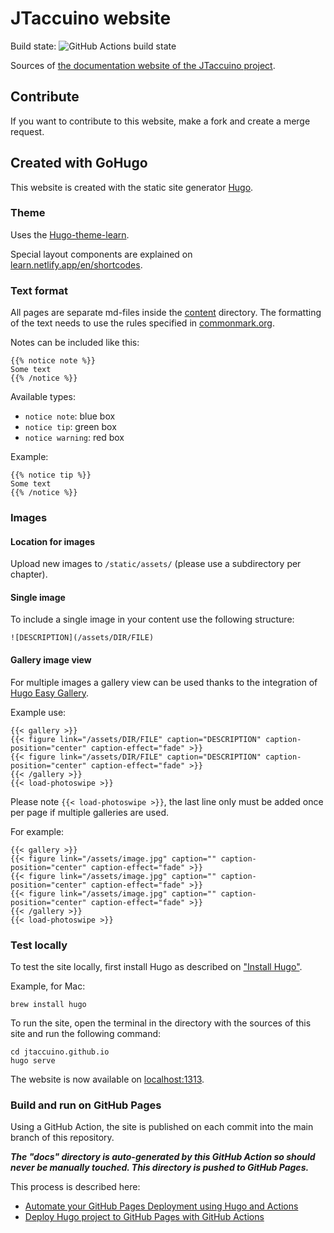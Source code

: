 # JTaccuino website

Build state:
![GitHub Actions build state](https://github.com/jtaccuino/jtaccuino.github.io/workflows/hugo%20publish/badge.svg)

Sources of [the documentation website of the JTaccuino project](https://jtaccuino.github.io/).

## Contribute 

If you want to contribute to this website, make a fork and create a merge request.

## Created with GoHugo

This website is created with the static site generator [Hugo](https://gohugo.io/).

### Theme

Uses the [Hugo-theme-learn](https://learn.netlify.app/en/).

Special layout components are explained on [learn.netlify.app/en/shortcodes](https://learn.netlify.app/en/shortcodes/notice/).

### Text format

All pages are separate md-files inside the [content](content/) directory. The formatting
of the text needs to use the rules specified in [commonmark.org](https://spec.commonmark.org/0.29/).

Notes can be included like this:

```
{{% notice note %}}
Some text
{{% /notice %}}
```

Available types:

* `notice note`: blue box
* `notice tip`: green box
* `notice warning`: red box

Example:

```
{{% notice tip %}}
Some text
{{% /notice %}}
```

### Images

#### Location for images

Upload new images to `/static/assets/` (please use a subdirectory per chapter).

#### Single image 

To include a single image in your content use the following structure:

`![DESCRIPTION](/assets/DIR/FILE)`

#### Gallery image view

For multiple images a gallery view can be used thanks to the integration of [Hugo Easy Gallery](https://www.liwen.id.au/heg/#gallery-usage).

Example use:

```
{{< gallery >}}
{{< figure link="/assets/DIR/FILE" caption="DESCRIPTION" caption-position="center" caption-effect="fade" >}}
{{< figure link="/assets/DIR/FILE" caption="DESCRIPTION" caption-position="center" caption-effect="fade" >}}
{{< /gallery >}}
{{< load-photoswipe >}}
```

Please note `{{< load-photoswipe >}}`, the last line only must be added once per page if multiple galleries are used.

For example:

```
{{< gallery >}}
{{< figure link="/assets/image.jpg" caption="" caption-position="center" caption-effect="fade" >}}
{{< figure link="/assets/image.jpg" caption="" caption-position="center" caption-effect="fade" >}}
{{< figure link="/assets/image.jpg" caption="" caption-position="center" caption-effect="fade" >}}
{{< /gallery >}}
{{< load-photoswipe >}}
```

### Test locally

To test the site locally, first install Hugo as described on ["Install Hugo"](https://gohugo.io/getting-started/installing/).

Example, for Mac:

```
brew install hugo
```

To run the site, open the terminal in the directory with the sources of this site and run the following command:

```
cd jtaccuino.github.io
hugo serve
```

The website is now available on [localhost:1313](http://localhost:1313/).

### Build and run on GitHub Pages

Using a GitHub Action, the site is published on each commit into the main branch of this repository.

***The "docs" directory is auto-generated by this GitHub Action so should never be manually touched. This directory is pushed to GitHub Pages.***

This process is described here:

* [Automate your GitHub Pages Deployment using Hugo and Actions](https://medium.com/@asishrs/automate-your-github-pages-deployment-using-hugo-and-actions-518b959a51f9)
* [Deploy Hugo project to GitHub Pages with GitHub Actions](https://discourse.gohugo.io/t/deploy-hugo-project-to-github-pages-with-github-actions/20725)
